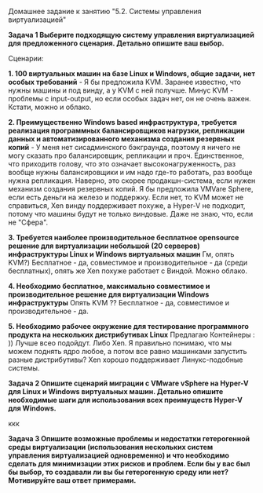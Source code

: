 Домашнее задание к занятию "5.2. Системы управления виртуализацией"

**Задача 1
Выберите подходящую систему управления виртуализацией для предложенного сценария. Детально опишите ваш выбор.**

Сценарии:

**1. 100 виртуальных машин на базе Linux и Windows, общие задачи, нет особых требований** - Я бы предложила KVM. Заранее известно, что нужны машины и под винду, а у KVM с ней получше. Минус KVM - проблемы с input-output, но если особых задач нет, он не очень важен. Кстати, можно и облако.

**2. Преимущественно Windows based инфраструктура, требуется реализация программных балансировщиков нагрузки, репликации данных и автоматизированного механизма создания резервных копий** - У меня нет сисадминского бэкграунда, поэтому я ничего не могу сказать про балансировщик, репликации и проч. Единственное, что приходитв голову, что это означает высоконагруженность, раз вообще нужны балансировщики и им надо где-то работать, раз вообще нужна репликация. Наверно, это скорее продакшн-система, если нужен механизм создания резервных копий. Я бы предложила VMVare Sphere, если есть деньги на железо и поддержку. Если нет, то KVM может не справиться, Xen винду поддерживает похуже, а Hyper-V не подходит, потому что машины будут не только виндовые. Даже не знаю, что, если не "Сфера".

**3. Требуется наиболее производительное бесплатное opensource решение для виртуализации небольшой (20 серверов) инфраструктуры Linux и Windows виртуальных машин** Гм, опять KVM?) Бесплатное - да, совместимое и производительное - да (среди бесплатных), опять же Xen похуже работает с Виндой. Можно облако.

**4. Необходимо бесплатное, максимально совместимое и производительное решение для виртуализации Windows инфраструктуры** Опять KVM ?? Бесплатное - да, совместимое и производительное - да.

**5. Необходимо рабочее окружение для тестирование программного продукта на нескольких дистрибутивах Linux** Предлагаю Контейнеры : )) Лучше всео подойдут. Либо Xen. Я правильно понимаю, что мы можем поднять ядро любое, а потом все равно машинками запустить разные дистрибутивы? Xen хорошо поддерживает Линукс-подобные системы.

**Задача 2
Опишите сценарий миграции с VMware vSphere на Hyper-V для Linux и Windows виртуальных машин. Детально опишите необходимые шаги для использования всех преимуществ Hyper-V для Windows.**

ккк

**Задача 3
Опишите возможные проблемы и недостатки гетерогенной среды виртуализации (использования нескольких систем управления виртуализацией одновременно) и что необходимо сделать для минимизации этих рисков и проблем. Если бы у вас был бы выбор, то создавали ли вы бы гетерогенную среду или нет? Мотивируйте ваш ответ примерами.**

